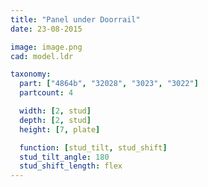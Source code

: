 ```yaml
---
title: "Panel under Doorrail"
date: 23-08-2015

image: image.png
cad: model.ldr

taxonomy:
  part: ["4864b", "32028", "3023", "3022"]
  partcount: 4

  width: [2, stud]
  depth: [2, stud]
  height: [7, plate]

  function: [stud_tilt, stud_shift]
  stud_tilt_angle: 180
  stud_shift_length: flex
---
```

